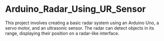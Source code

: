 # Arduino_Radar_Using_UR_Sensor
This project involves creating a basic radar system using an Arduino Uno, a servo motor, and an ultrasonic sensor. The radar can detect objects in its range, displaying their position on a radar-like interface.
